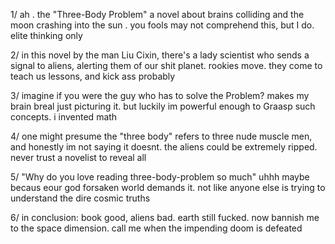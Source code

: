1/ ah . the "Three-Body Problem" a novel about brains colliding and the moon crashing into the sun . you fools may not comprehend this, but I do. elite thinking only

2/ in this novel by the man Liu Cixin, there's a lady scientist who sends a signal to aliens, alerting them of our shit planet. rookies move. they come to teach us lessons, and kick ass probably

3/ imagine if you were the guy who has to solve the Problem? makes my brain breal just picturing it. but luckily im powerful enough to Graasp such concepts. i invented math

4/ one might presume the "three body" refers to three nude muscle men, and honestly im not saying it doesnt. the aliens could be extremely ripped. never trust a novelist to reveal all

5/ "Why do you love reading three-body-problem so much" uhhh maybe becaus eour god forsaken world demands it. not like anyone else is trying to understand the dire cosmic truths

6/ in conclusion: book good, aliens bad. earth still fucked. now bannish me to the space dimension. call me when the impending doom is defeated